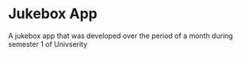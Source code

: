 # Jukebox App

A jukebox app that was developed over the period of a month during semester 1 of Univserity
